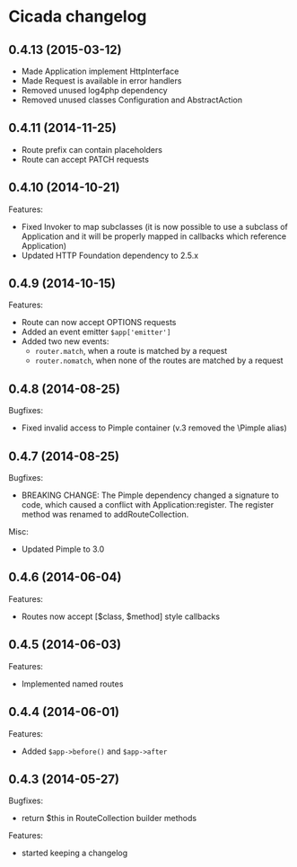 Cicada changelog
================

0.4.13 (2015-03-12)
-------------------

* Made Application implement HttpInterface
* Made Request is available in error handlers
* Removed unused log4php dependency
* Removed unused classes Configuration and AbstractAction

0.4.11 (2014-11-25)
-------------------

* Route prefix can contain placeholders
* Route can accept PATCH requests

0.4.10 (2014-10-21)
-------------------

Features:

* Fixed Invoker to map subclasses (it is now possible to use a subclass of
  Application and it will be properly mapped in callbacks which reference
  Application)
* Updated HTTP Foundation dependency to 2.5.x

0.4.9 (2014-10-15)
------------------

Features:

* Route can now accept OPTIONS requests
* Added an event emitter `$app['emitter']`
* Added two new events:
    * `router.match`, when a route is matched by a request
    * `router.nomatch`, when none of the routes are matched by a request

0.4.8 (2014-08-25)
------------------

Bugfixes:

* Fixed invalid access to Pimple container (v.3 removed the \Pimple alias)

0.4.7 (2014-08-25)
------------------

Bugfixes:

* BREAKING CHANGE: The Pimple dependency changed a signature to code, which caused a conflict with
  Application:register. The register method was renamed to addRouteCollection.

Misc:

* Updated Pimple to 3.0

0.4.6 (2014-06-04)
------------------

Features:

* Routes now accept [$class, $method] style callbacks

0.4.5 (2014-06-03)
------------------

Features:

* Implemented named routes

0.4.4 (2014-06-01)
------------------

Features:

* Added `$app->before()` and `$app->after`

0.4.3 (2014-05-27)
------------------

Bugfixes:

* return $this in RouteCollection builder methods

Features:

* started keeping a changelog

